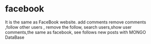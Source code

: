 # facebook
It is the same as FaceBook website. add comments remove comments ,follow other users , remove the follow, search users,show user comments,the same as facebook, see follows new posts with MONGO DataBase
